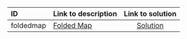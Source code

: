 | ID | Link to description | Link to solution |
|:---|:---|:---:|
| foldedmap | [Folded Map](https://open.kattis.com/problems/foldedmap) | [Solution](https://github.com/versenyi98/kattis-solutions/tree/main/solutions/Folded%20Map)|
